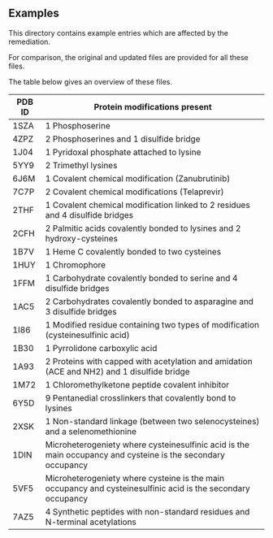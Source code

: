 ## Examples

This directory contains example entries which are affected by the remediation.

For comparison, the original and updated files are provided for all these files.

The table below gives an overview of these files.

| PDB ID | Protein modifications present                                                                                |
|--------|--------------------------------------------------------------------------------------------------------------|
| 1SZA   | 1 Phosphoserine                                                                                              | 
| 4ZPZ   | 2 Phosphoserines and 1 disulfide bridge                                                                      |
| 1J04   | 1 Pyridoxal phosphate attached to lysine                                                                     |
| 5YY9   | 2 Trimethyl lysines                                                                                          | 
| 6J6M   | 1 Covalent chemical modification (Zanubrutinib)                                                              | 
| 7C7P   | 2 Covalent chemical modifications (Telaprevir)                                                               |
| 2THF   | 1 Covalent chemical modification linked to 2 residues and 4 disulfide bridges                                | 
| 2CFH   | 2 Palmitic acids covalently bonded to lysines and 2 hydroxy-cysteines                                        |
| 1B7V   | 1 Heme C covalently bonded to two cysteines                                                                  | 
| 1HUY   | 1 Chromophore                                                                                                | 
| 1FFM   | 1 Carbohydrate covalently bonded to serine and 4 disulfide bridges                                           |
| 1AC5   | 2 Carbohydrates covalently bonded to asparagine and 3 disulfide bridges                                      | 
| 1I86   | 1 Modified residue containing two types of modification (cysteinesulfinic acid)                              |
| 1B30   | 1 Pyrrolidone carboxylic acid                                                                                | 
| 1A93   | 2 Proteins with capped with acetylation and amidation (ACE and NH2) and 1 disulfide bridge                   | 
| 1M72   | 1 Chloromethylketone peptide covalent inhibitor                                                              |
| 6Y5D   | 9 Pentanedial crosslinkers that covalently bond to lysines                                                   | 
| 2XSK   | 1 Non-standard linkage (between two selenocysteines) and a selenomethionine                                  | 
| 1DIN   | Microheterogeniety where cysteinesulfinic acid is the main occupancy and cysteine is the secondary occupancy |
| 5VF5   | Microheterogeniety where cysteine is the main occupancy and cysteinesulfinic acid is the secondary occupancy |
| 7AZ5   | 4 Synthetic peptides with non-standard residues and N-terminal acetylations                                  |




